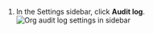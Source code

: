 1. In the Settings sidebar, click **Audit log**.
   ![Org audit log settings in sidebar](/assets/images/help/organizations/org-settings-audit-log.png)
